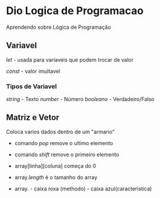 # Dio Logica de Programacao
 Aprendendo sobre Lógica de Programação

## Variavel
*let* - usada para variaveis que podem trocar de valor

*const* - valor imultavel 

### Tipos de Variavel
*string* - Texto
*number* - Número
*booleano* - Verdadeiro/Falso

## Matriz e Vetor
Coloca varios dados dentro de um "armario"

- comando *pop* remove o ultimo elemento
- comando *shift* remove o primeiro elemento

- array[linha][coluna] começa do 0

- array.*length* é o tamanho do array

- array. - caixa roxa (methodo) - caixa azul(caracteristica)